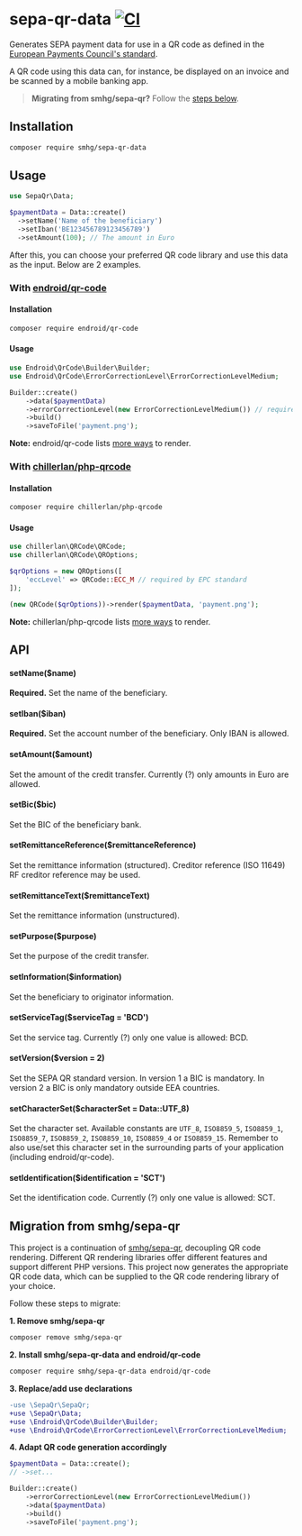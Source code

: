 # sepa-qr-data [![CI](https://github.com/smhg/sepa-qr-data-php/workflows/CI/badge.svg)](https://github.com/smhg/sepa-qr-data-php/actions)
Generates SEPA payment data for use in a QR code as defined in the [European Payments Council's standard](http://www.europeanpaymentscouncil.eu/index.cfm/knowledge-bank/epc-documents/quick-response-code-guidelines-to-enable-data-capture-for-the-initiation-of-a-sepa-credit-transfer/epc069-12-quick-response-code-guidelines-to-enable-data-capture-for-the-initiation-of-a-sepa-credit-transfer1/).

A QR code using this data can, for instance, be displayed on an invoice and be scanned by a mobile banking app.

> **Migrating from smhg/sepa-qr?** Follow the [steps below](https://github.com/smhg/sepa-qr-data-php#migration-from-smhgsepa-qr).

## Installation
```bash
composer require smhg/sepa-qr-data
```

## Usage
```php
use SepaQr\Data;
```

```php
$paymentData = Data::create()
  ->setName('Name of the beneficiary')
  ->setIban('BE123456789123456789')
  ->setAmount(100); // The amount in Euro
```
After this, you can choose your preferred QR code library and use this data as the input. Below are 2 examples.

### With [endroid/qr-code](https://github.com/endroid/qr-code)
#### Installation 
```bash
composer require endroid/qr-code
```

#### Usage
```php
use Endroid\QrCode\Builder\Builder;
use Endroid\QrCode\ErrorCorrectionLevel\ErrorCorrectionLevelMedium;
```

```php
Builder::create()
    ->data($paymentData)
    ->errorCorrectionLevel(new ErrorCorrectionLevelMedium()) // required by EPC standard
    ->build()
    ->saveToFile('payment.png');
```
**Note:** endroid/qr-code lists [more ways](https://github.com/endroid/qr-code#usage-working-with-results) to render.

### With [chillerlan/php-qrcode](https://github.com/chillerlan/php-qrcode)
#### Installation
```bash
composer require chillerlan/php-qrcode
```

#### Usage
```php
use chillerlan\QRCode\QRCode;
use chillerlan\QRCode\QROptions;
```

```php
$qrOptions = new QROptions([
    'eccLevel' => QRCode::ECC_M // required by EPC standard
]);

(new QRCode($qrOptions))->render($paymentData, 'payment.png');
```
**Note:** chillerlan/php-qrcode lists [more ways](https://github.com/chillerlan/php-qrcode/wiki/Advanced-usage) to render.

## API

#### setName($name)
**Required.** Set the name of the beneficiary.

#### setIban($iban)
**Required.** Set the account number of the beneficiary. Only IBAN is allowed.

#### setAmount($amount)
Set the amount of the credit transfer. Currently (?) only amounts in Euro are allowed.

#### setBic($bic)
Set the BIC of the beneficiary bank.

#### setRemittanceReference($remittanceReference)
Set the remittance information (structured). Creditor reference (ISO 11649) RF creditor reference may be used.

#### setRemittanceText($remittanceText)
Set the remittance information (unstructured).

#### setPurpose($purpose)
Set the purpose of the credit transfer.

#### setInformation($information)
Set the beneficiary to originator information.

#### setServiceTag($serviceTag = 'BCD')
Set the service tag. Currently (?) only one value is allowed: BCD.

#### setVersion($version = 2)
Set the SEPA QR standard version. In version 1 a BIC is mandatory. In version 2 a BIC is only mandatory outside EEA countries.

#### setCharacterSet($characterSet = Data::UTF_8)
Set the character set. Available constants are `UTF_8`, `ISO8859_5`, `ISO8859_1`, `ISO8859_7`, `ISO8859_2`, `ISO8859_10`, `ISO8859_4` or `ISO8859_15`. Remember to also use/set this character set in the surrounding parts of your application (including endroid/qr-code).

#### setIdentification($identification = 'SCT')
Set the identification code. Currently (?) only one value is allowed: SCT.

## Migration from smhg/sepa-qr
This project is a continuation of [smhg/sepa-qr](https://github.com/smhg/sepa-qr-php), decoupling QR code rendering. Different QR rendering libraries offer different features and support different PHP versions. This project now generates the appropriate QR code data, which can be supplied to the QR code rendering library of your choice.

Follow these steps to migrate:

**1. Remove smhg/sepa-qr**
```bash
composer remove smhg/sepa-qr
```

**2. Install smhg/sepa-qr-data and endroid/qr-code**

```bash
composer require smhg/sepa-qr-data endroid/qr-code
```

**3. Replace/add use declarations**
```diff
-use \SepaQr\SepaQr;
+use \SepaQr\Data;
+use \Endroid\QrCode\Builder\Builder;
+use \Endroid\QrCode\ErrorCorrectionLevel\ErrorCorrectionLevelMedium;
```

**4. Adapt QR code generation accordingly**
```php
$paymentData = Data::create();
// ->set...

Builder::create()
    ->errorCorrectionLevel(new ErrorCorrectionLevelMedium())
    ->data($paymentData)
    ->build()
    ->saveToFile('payment.png');
```

